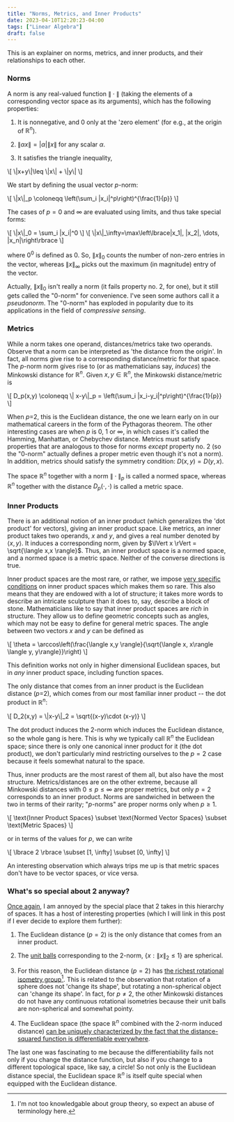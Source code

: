 ```yaml
---
title: "Norms, Metrics, and Inner Products"
date: 2023-04-10T12:20:23-04:00
tags: ["Linear Algebra"]
draft: false
---
```


This is an explainer on norms, metrics, and inner products, and their relationships to each other.

### Norms

A norm is any real-valued function $\lVert{}\cdot{}\rVert$ (taking the elements of a corresponding vector space as its arguments), which has the following properties:
1. It is nonnegative, and $0$ only at the 'zero element' (for e.g., at the origin of $\mathbb R^n$).

2. $\lVert \alpha x \rVert = |\alpha| \lVert x \rVert$ for any scalar $\alpha$.

3. It satisfies the triangle inequality, 

<p>\[
\|x+y\|\leq \|x\| + \|y\|
\]</p>

We start by defining the usual vector <span class=accented>$p$-norm</span>:

<p>\[
\|x\|_p \coloneqq \left(\sum_i |x_i|^p\right)^{\frac{1}{p}}
\]</p>

The cases of $p=0$ and $\infty$ are evaluated using limits, and thus take special forms:

<p>\[
\|x\|_0 = \sum_i |x_i|^0
\]
\[
\|x\|_\infty=\max\left\lbrace|x_1|, |x_2|, \dots, |x_n|\right\rbrace
\]</p>

where $0^0$ is defined as $0$. So, $\lVert x\rVert_0$ counts the number of non-zero entries in the vector, whereas $\lVert x\rVert_\infty$ picks out the maximum (in magnitude) entry of the vector.

Actually, $\lVert x\rVert_0$ isn't really a norm (it fails property no. $2$, for one), but it still gets called the "$0$-norm" for convenience. I've seen some authors call it a *pseudonorm*. The "$0$-norm" has exploded in popularity due to its applications in the field of *compressive sensing*. 
<!-- It's used to reconstruct sparse vectors, those that only have a few non-zero entries. This is akin to searching for compressed information, since sparse vectors can be stored in computers using fewer numbers than are required for general vectors.  -->

### Metrics

While a norm takes one operand, distances/metrics take two operands. Observe that a norm can be interpreted as 'the distance from the origin'. In fact, all norms give rise to a corresponding distance/metric for that space. The $p$-norm norm gives rise to (or as mathematicians say, *induces*) the <span class=accented>Minkowski distance</span> for $\mathbb R^n$. Given $x,y\in\mathbb R^n$, the Minkowski distance/metric is

<p>
\[
   D_p(x,y) \coloneqq \| x-y\|_p = \left(\sum_i |x_i-y_i|^p\right)^{\frac{1}{p}}
    \]
</p>

When $p$=2, this is the <span class=accented>Euclidean distance</span>, the one we learn early on in our mathematical careers in the form of the Pythagoras theorem. The other interesting cases are when $p$ is $0$, $1$ or $\infty$, in which cases it's called the Hamming, Manhattan, or Chebychev distance. Metrics must satisfy properties that are analogous to those for norms *except* property no. $2$ (so the "$0$-norm" actually defines a proper metric even though it's not a norm). In addition, metrics should satisfy the symmetry condition: $D(x,y)=D(y,x)$.



The space $\mathbb R^n$ together with a norm $\lVert{}\cdot{}\rVert_p$ is called a <span class=accented>normed space</span>, whereas $\mathbb R^n$ together with the distance $D_p(\cdot,{}\cdot)$ is called a <span class=accented>metric space</span>. 

### Inner Products

There is an additional notion of an inner product (which generalizes the 'dot product' for vectors), giving an <span class=accented>inner product space</span>. 
Like metrics, an inner product takes two operands, $x$ and $y$, and gives a real number denoted by $\langle x,y \rangle$. It induces a corresponding norm, given by $\lVert x \rVert = \sqrt{\langle x,x \rangle}$. Thus, an inner product space is a normed space, and a normed space is a metric space. Neither of the converse directions is true.

Inner product spaces are the most rare, or rather, we impose [very specific conditions](https://en.wikipedia.org/wiki/Inner_product_space) on inner product spaces which makes them so rare. This also means that they are endowed with a lot of structure; it takes more words to describe an intricate sculpture than it does to, say, describe a block of stone. Mathematicians like to say that inner product spaces are *rich* in structure. They allow us to define geometric concepts such as angles, which may not be easy to define for general metric spaces. The angle between two vectors $x$ and $y$ can be defined as

<p>\[
\theta = \arccos\left(\frac{\langle x,y \rangle}{\sqrt{\langle x, x\rangle \langle y, y\rangle}}\right)
\]</p>

This definition works not only in higher dimensional Euclidean spaces, but in *any* inner product space, including function spaces.

The only distance that comes from an inner product is the Euclidean distance ($p$=2), which comes from our most familiar inner product -- the dot product in $\mathbb R^n$:

<p>\[
D_2(x,y) = \|x-y\|_2 = \sqrt{(x-y)\cdot (x-y)}
\]</p>

The dot product induces the  $2$-norm which induces the Euclidean distance, so the whole gang is here.
This is why we typically call $\mathbb R^n$ the Euclidean space; since there is only one canonical inner product for it (the dot product), we don't particularly mind restricting ourselves to the $p=2$ case because it feels somewhat natural to the space. 

Thus, inner products are the most rarest of them all, but also have the most structure. Metrics/distances are on the other extreme, because all Minkowski distances with $0\leq p\leq \infty$ are proper metrics, but only $p=2$ corresponds to an inner product. Norms are sandwiched in between the two in terms of their rarity; "$p$-norms" are proper norms only when $p \geq 1$.

<p>\[
\text{Inner Product Spaces} \subset \text{Normed Vector Spaces} \subset \text{Metric Spaces}
\]</p>

or in terms of the values for $p$, we can write

<p>\[
\lbrace 2 \rbrace \subset [1, \infty] \subset [0, \infty]
\]</p>

An interesting observation which always trips me up is that metric spaces don't have to be vector spaces, or vice versa.


### What's so special about $2$ anyway?

[Once again](/posts/leastsquares), I am annoyed by the special place that $2$ takes in this hierarchy of spaces. It has a host of interesting properties (which I will link in this post if I ever decide to explore them further):

1. The Euclidean distance ($p=2$) is the only distance that comes from an inner product.

1. The [unit balls](/posts/balls) corresponding to the $2$-norm,  $\lbrace x : \lVert x \rVert_2\leq1 \rbrace$ are spherical.

1. For this reason, the Euclidean distance ($p=2$) has [the richest rotational isometry group](https://mathoverflow.net/questions/64443/which-norms-have-rich-isometry-groups)[^foot]. This is related to the observation that rotation of a sphere does not 'change its shape', but rotating a non-spherical object can 'change its shape'. In fact, for $p\neq2$, the other Minkowski distances do not have any continuous rotational isometries because their unit balls are non-spherical and somewhat pointy.

1. The Euclidean space (the space $\mathbb R^n$ combined with the $2$-norm induced distance) [can be uniquely characterized by the fact that the distance-squared function is differentiable everywhere](https://mathstodon.xyz/@francisbrb/109908877121683860).

[^foot]: I'm not too knowledgable about group theory, so expect an abuse of terminology here.

The last one was fascinating to me because the differentiability fails not only if you change the distance function, but also if you change to a different topological space, like say, a circle! So not only is the Euclidean distance special, the Euclidean space $\mathbb R^n$ is itself quite special when equipped with the Euclidean distance.